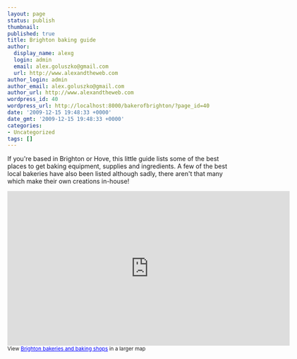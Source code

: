 ```yaml
---
layout: page
status: publish
thumbnail: 
published: true
title: Brighton baking guide
author:
  display_name: alexg
  login: admin
  email: alex.goluszko@gmail.com
  url: http://www.alexandtheweb.com
author_login: admin
author_email: alex.goluszko@gmail.com
author_url: http://www.alexandtheweb.com
wordpress_id: 40
wordpress_url: http://localhost:8000/bakerofbrighton/?page_id=40
date: '2009-12-15 19:48:33 +0000'
date_gmt: '2009-12-15 19:48:33 +0000'
categories:
- Uncategorized
tags: []
---
```

<p>If you're based in Brighton or Hove, this little guide lists some of the best places to get baking equipment, supplies and ingredients. A few of the best local bakeries have also been listed although sadly, there aren't that many which make their own creations in-house! </p>
<p><iframe width="640" height="350" frameborder="0" scrolling="no" marginheight="0" marginwidth="0" src="http://maps.google.co.uk/maps/ms?hl=en&amp;ie=UTF8&amp;hq=&amp;hnear=Brighton,+Brighton+and+Hove,+United+Kingdom&amp;msa=0&amp;msid=102337550771026043240.00047999ddecdd66fa035&amp;ll=50.824807,-0.146255&amp;spn=0.009488,0.027466&amp;z=15&amp;output=embed"></iframe><br /><small>View <a href="http://maps.google.co.uk/maps/ms?hl=en&amp;ie=UTF8&amp;hq=&amp;hnear=Brighton,+Brighton+and+Hove,+United+Kingdom&amp;msa=0&amp;msid=102337550771026043240.00047999ddecdd66fa035&amp;ll=50.824807,-0.146255&amp;spn=0.009488,0.027466&amp;z=15&amp;source=embed" style="color:#0000FF;text-align:left">Brighton bakeries and baking shops</a> in a larger map</small></p>
